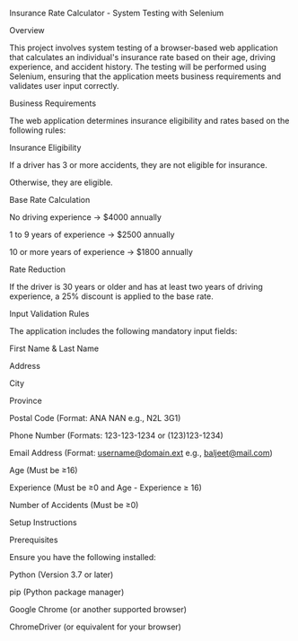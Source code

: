 Insurance Rate Calculator - System Testing with Selenium

Overview

This project involves system testing of a browser-based web application that calculates an individual's insurance rate based on their age, driving experience, and accident history. The testing will be performed using Selenium, ensuring that the application meets business requirements and validates user input correctly.

Business Requirements

The web application determines insurance eligibility and rates based on the following rules:

Insurance Eligibility

If a driver has 3 or more accidents, they are not eligible for insurance.

Otherwise, they are eligible.

Base Rate Calculation

No driving experience → $4000 annually

1 to 9 years of experience → $2500 annually

10 or more years of experience → $1800 annually

Rate Reduction

If the driver is 30 years or older and has at least two years of driving experience, a 25% discount is applied to the base rate.

Input Validation Rules

The application includes the following mandatory input fields:

First Name & Last Name

Address

City

Province

Postal Code (Format: ANA NAN e.g., N2L 3G1)

Phone Number (Formats: 123-123-1234 or (123)123-1234)

Email Address (Format: username@domain.ext e.g., baljeet@mail.com)

Age (Must be ≥16)

Experience (Must be ≥0 and Age - Experience ≥ 16)

Number of Accidents (Must be ≥0)

Setup Instructions

Prerequisites

Ensure you have the following installed:

Python (Version 3.7 or later)

pip (Python package manager)

Google Chrome (or another supported browser)

ChromeDriver (or equivalent for your browser)
